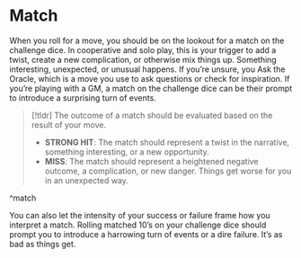 # Match
When you roll for a move, you should be on the lookout for a match on the challenge dice. In cooperative and solo play, this is your trigger to add a twist, create a new complication, or otherwise mix things up. Something interesting, unexpected, or unusual happens. If you’re unsure, you Ask the Oracle, which is a move you use to ask questions or check for inspiration. If you’re playing with a GM, a match on the challenge dice can be their prompt to introduce a surprising turn of events.

> [!tldr] The outcome of a match should be evaluated based on the result of your move.
> - **STRONG HIT**: The match should represent a twist in the narrative, something interesting, or a new opportunity.
> - **MISS**: The match should represent a heightened negative outcome, a complication, or new danger. Things get worse for you in an unexpected way.

^match

You can also let the intensity of your success or failure frame how you interpret a match. Rolling matched 10’s on your challenge dice should prompt you to introduce a harrowing turn of events or a dire failure. It’s as bad as things get.